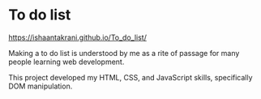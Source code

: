 # To do list

https://ishaantakrani.github.io/To_do_list/

Making a to do list is understood by me as a rite of passage for many people learning web development.

This project developed my HTML, CSS, and JavaScript skills, specifically DOM manipulation.